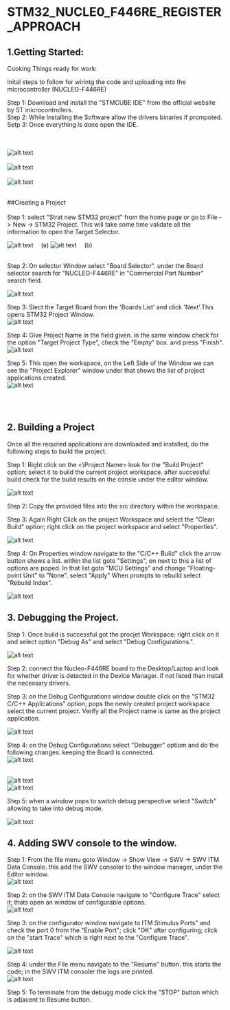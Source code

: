# STM32_NUCLE0_F446RE_REGISTER_APPROACH
 
## 1.Getting Started:<br/>

Cooking Things ready for work:<br/>

Inital steps to follow for wirintg the code and uploading into the microcontroller (NUCLEO-F446RE)<br/>

Step 1: Download and install the "STMCUBE IDE" from the official website by ST microcontrollers.<br/>
Step 2: While Installing the Software allow the drivers binaries if prompoted.<br/>
Setp 3: Once everything is done open the IDE.<br/>
<br/>
<br/>

![alt text](</Docs/Launcher_select.png>)<br/><br/>
![alt text](</Docs/Home_page.png>)<br/><br/>
![alt text](</Docs/STM CUBEIDE.png>)<br/><br/>

##Creating a Project<br/><br/>
Step 1: select "Strat new STM32 project" from the home page or go to File -> New -> STM32 Project. This will take some time validate all the information to open the Target Selector.
<br/>

![alt text](</Docs/Start_new_proj.png>)             &emsp;(a)
![alt text](</Docs/Start_new_proj_b.png>)           &emsp;(b)<br/><br/>

Step 2: On selector Window select  "Board Selector". under the Board selector search for "NUCLEO-F446RE" in "Commercial Part Number" search field.<br/>

![alt text](</Docs/Board_Selector.png>)<br/>

Step 3: Slect the Target Board from the 'Boards List' and click 'Next'.This opens STM32 Project Window.<br/>
![alt text](</Docs/Board_List.png>)<br/>

Step 4: Give Project Name in the field given. in the same window check for the option "Target Project Type", check the "Empty" box. and press "Finish".<br/>
![alt text](</Docs/Project_name.png>)<br/>

Step 5: This open the workspace, on the Left Side of the Window we can see the "Project Explorer" window under that shows the list of project applications created.<br/>
![alt text](</Docs/Project_Explorer.png>)<br/>

<br/>
<br/>

## 2. Building a Project

Once all the required applications are downloaded and installed, do the following steps to build the project.

Step 1: Right click on the <\Project Name> look for the "Build Project" option; select it to build the current project workspace. after successful build check for the build results on the consle under the editor window.
<br/>

![alt text](</Docs/Build_project.png>)<br/>

Step 2: Copy the provided files into the src directory within the workspace.<br/>

Step 3: Again Right Click on the project Workspace and select the "Clean Build" option; right click on the project workspace and select "Properties".<br/>


![alt text](</Docs/Clean_build.png>)<br/>

Step 4: On Properties window navigate to the "C/C++ Build" click the arrow button shows a list. within the list goto "Settings", on next to this a list of options are poped. In that list goto "MCU Settings" and change "Floating-point Unit" to "None". select "Apply" When prompts to rebuild select "Rebuild Index".<br/>

![alt text](</Docs/Properties.png>)<br/>

## 3. Debugging the Project.

Step 1: Once build is successful got the procjet Workspace; right click on it and select option "Debug As" and select "Debug Configurations.". <br/>

![alt text](</Docs/Debug_Config.png>)<br/>

Step 2: connect the Nucleo-F446RE board to the Desktop/Laptop and look for whether driver is detected in the Device Manager. if not listed than install the necessary drivers.<br/>

Step 3: on the Debug Configurations window double click on the "STM32 C/C++ Applications" option; pops the newly created project workspace select the current project. Verify all the Project name is same as the project application.<br/>

![alt text](</Docs/Debug_application.png>)<br/>

Step 4: on the Debug Configurations select "Debugger" optiom and do the following changes. keeping the Board is connected.<br/>
![alt text](</Docs/Debugger_Info.png>)<br/>
<br/>

![alt text](/Docs/Debugger_Info.png)<br/>
![alt text](/Docs/Debugger_Info2.png)<br/>

Step 5: when a window pops to switch debug perspective select "Switch" allowing to take into debug mode.<br/>

![alt text](</Docs/Debug_Perspective.png>)<br/>

## 4. Adding SWV console to the window.

Step 1: From the file menu goto Window -> Show View -> SWV -> SWV ITM Data Console. this add the SWV consoler to the window manager, under the Editor window.<br/>
![alt text](</Docs/SWV_tool.png>)<br/>

Step 2: on the SWV ITM Data Console navigate to "Configure Trace" select it; thats open an window of configurable options.<br/>
![alt text](</Docs/SWV_config_trace.png>)<br/>

Step 3: on the configurator window navigate to ITM Stimulus Ports" and check the port 0 from the "Enable Port"; click "OK" after configuring; click on the "start Trace" which is right next to the "Configure Trace".<br/>

![alt text](</Docs/SWV_Port.png>)<br/>

Step 4: under the File menu navigate to the "Resume" button. this starts the code; in the SWV ITM consoler the logs are printed.<br/>
![alt text](</Docs/Start_code.png>)</br>

Step 5: To terminate from the debugg mode click the "STOP" button which is adjacent to Resume button.<br/>